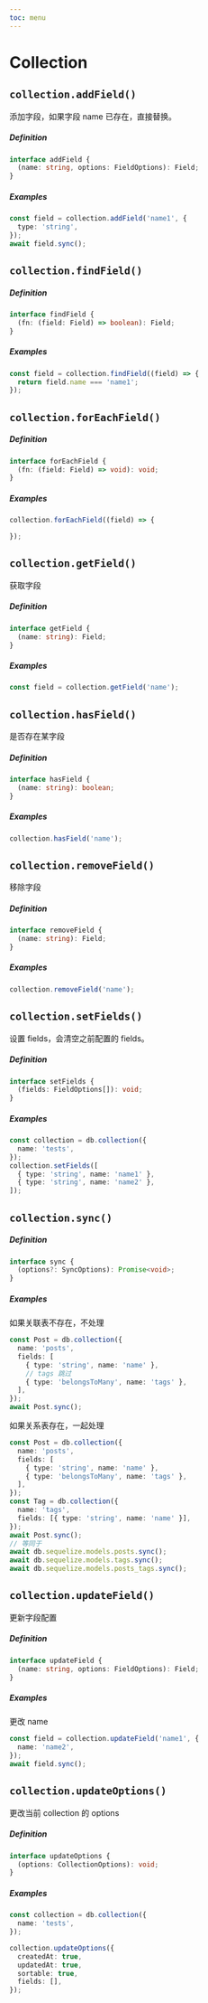 ```yaml
---
toc: menu
---
```


# Collection

## `collection.addField()`

添加字段，如果字段 name 已存在，直接替换。

##### Definition

```ts
interface addField {
  (name: string, options: FieldOptions): Field;
}
```

##### Examples

```ts
const field = collection.addField('name1', {
  type: 'string',
});
await field.sync();
```

## `collection.findField()`

##### Definition

```ts
interface findField {
  (fn: (field: Field) => boolean): Field;
}
```

##### Examples

```ts
const field = collection.findField((field) => {
  return field.name === 'name1';
});
```

## `collection.forEachField()`

##### Definition

```ts
interface forEachField {
  (fn: (field: Field) => void): void;
}
```

##### Examples

```ts
collection.forEachField((field) => {

});
```

## `collection.getField()`

获取字段

##### Definition

```ts
interface getField {
  (name: string): Field;
}
```

##### Examples

```ts
const field = collection.getField('name');
```

## `collection.hasField()`

是否存在某字段

##### Definition

```ts
interface hasField {
  (name: string): boolean;
}
```

##### Examples

```ts
collection.hasField('name');
```

## `collection.removeField()`

移除字段

##### Definition

```ts
interface removeField {
  (name: string): Field;
}
```

##### Examples

```ts
collection.removeField('name');
```

## `collection.setFields()`

设置 fields，会清空之前配置的 fields。

##### Definition

```ts
interface setFields {
  (fields: FieldOptions[]): void;
}
```

##### Examples

```ts
const collection = db.collection({
  name: 'tests',
});
collection.setFields([
  { type: 'string', name: 'name1' },
  { type: 'string', name: 'name2' },
]);
```

## `collection.sync()`

##### Definition

```ts
interface sync {
  (options?: SyncOptions): Promise<void>;
}
```

##### Examples

如果关联表不存在，不处理

```ts
const Post = db.collection({
  name: 'posts',
  fields: [
    { type: 'string', name: 'name' },
    // tags 跳过
    { type: 'belongsToMany', name: 'tags' },
  ],
});
await Post.sync();
```

如果关系表存在，一起处理

```ts
const Post = db.collection({
  name: 'posts',
  fields: [
    { type: 'string', name: 'name' },
    { type: 'belongsToMany', name: 'tags' },
  ],
});
const Tag = db.collection({
  name: 'tags',
  fields: [{ type: 'string', name: 'name' }],
});
await Post.sync();
// 等同于
await db.sequelize.models.posts.sync();
await db.sequelize.models.tags.sync();
await db.sequelize.models.posts_tags.sync();
```

## `collection.updateField()`

更新字段配置

##### Definition

```ts
interface updateField {
  (name: string, options: FieldOptions): Field;
}
```

##### Examples

更改 name

```ts
const field = collection.updateField('name1', {
  name: 'name2',
});
await field.sync();
```

## `collection.updateOptions()`

更改当前 collection 的 options

##### Definition

```ts
interface updateOptions {
  (options: CollectionOptions): void;
}
```

##### Examples

```ts
const collection = db.collection({
  name: 'tests',
});

collection.updateOptions({
  createdAt: true,
  updatedAt: true,
  sortable: true,
  fields: [],
});
```
